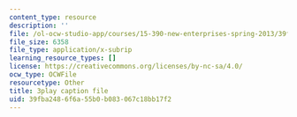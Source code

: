 ```yaml
---
content_type: resource
description: ''
file: /ol-ocw-studio-app/courses/15-390-new-enterprises-spring-2013/39fba2486f6a55b0b083067c18bb17f2_NS0pxSF0Kmo.vtt
file_size: 6358
file_type: application/x-subrip
learning_resource_types: []
license: https://creativecommons.org/licenses/by-nc-sa/4.0/
ocw_type: OCWFile
resourcetype: Other
title: 3play caption file
uid: 39fba248-6f6a-55b0-b083-067c18bb17f2
---
```

